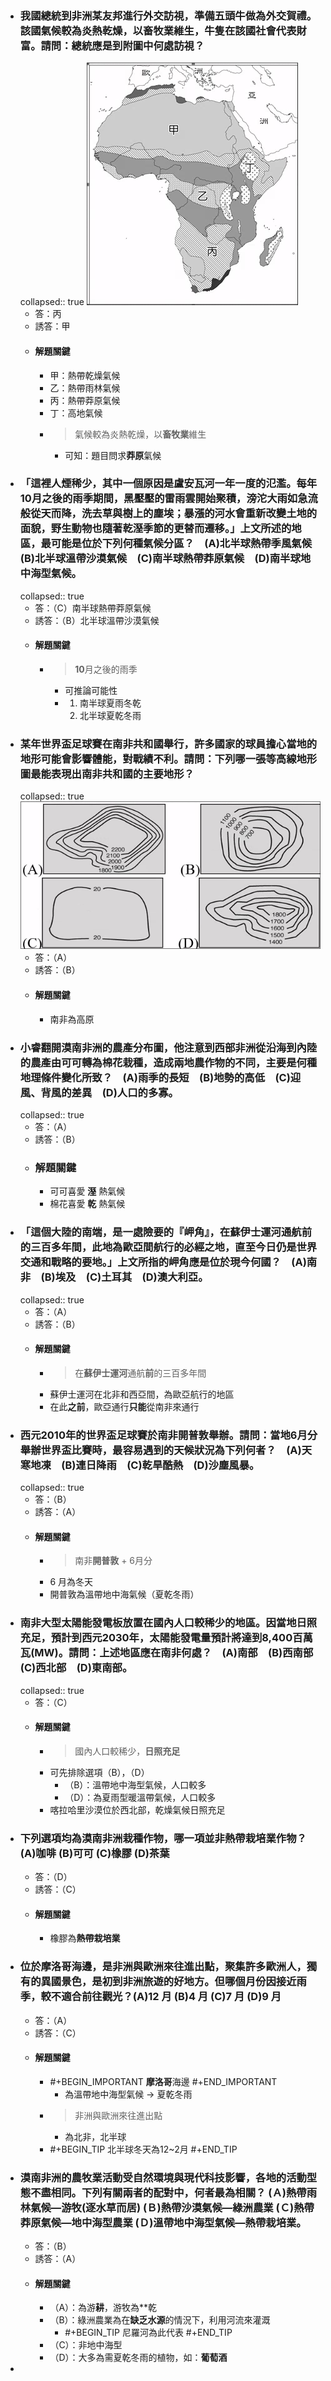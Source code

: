 - ### 我國總統到非洲某友邦進行外交訪視，準備五頭牛做為外交賀禮。該國氣候較為炎熱乾燥，以畜牧業維生，牛隻在該國社會代表財富。請問：總統應是到附圖中何處訪視？
  collapsed:: true
  ![image.png](../assets/image_1665306404320_0.png)
	- 答：丙
	- 誘答：甲
	- #### 解題關鍵
		- 甲：熱帶乾燥氣候
		- 乙：熱帶雨林氣候
		- 丙：熱帶莽原氣候
		- 丁：高地氣候
		- > 氣候較為炎熱乾燥，以**畜牧業**維生
			- 可知：題目問求**莽原**氣候
- ### 「這裡人煙稀少，其中一個原因是盧安瓦河一年一度的氾濫。每年10月之後的雨季期間，黑壓壓的雷雨雲開始聚積，滂沱大雨如急流般從天而降，洗去草與樹上的塵埃；暴漲的河水會重新改變土地的面貌，野生動物也隨著乾溼季節的更替而遷移。」上文所述的地區，最可能是位於下列何種氣候分區？　(A)北半球熱帶季風氣候　(B)北半球溫帶沙漠氣候　(C)南半球熱帶莽原氣候　(D)南半球地中海型氣候。 
  collapsed:: true
	- 答：（C）南半球熱帶莽原氣候
	- 誘答：（B）北半球溫帶沙漠氣候
	- #### 解題關鍵
		- > **10**月之後的雨季
			- 可推論可能性
			- 1. 南半球夏雨冬乾
			  2. 北半球夏乾冬雨
- ### 某年世界盃足球賽在南非共和國舉行，許多國家的球員擔心當地的地形可能會影響體能，對戰績不利。請問：下列哪一張等高線地形圖最能表現出南非共和國的主要地形？ 
  collapsed:: true
  ![image.png](../assets/image_1665307190419_0.png)
	- 答：（A）
	- 誘答：（B）
	- #### 解題關鍵
		- 南非為高原
- ### 小睿翻開漠南非洲的農產分布圖，他注意到西部非洲從沿海到內陸的農產由可可轉為棉花栽種，造成兩地農作物的不同，主要是何種地理條件變化所致？　(A)雨季的長短　(B)地勢的高低　(C)迎風、背風的差異　(D)人口的多寡。 
  collapsed:: true
	- 答：（A）
	- 誘答：（B）
	- ### 解題關鍵
		- 可可喜愛 **溼** 熱氣候
		- 棉花喜愛 **乾** 熱氣候
- ### 「這個大陸的南端，是一處險要的『岬角』，在蘇伊士運河通航前的三百多年間，此地為歐亞間航行的必經之地，直至今日仍是世界交通和戰略的要地。」上文所指的岬角應是位於現今何國？　(A)南非　(B)埃及　(C)土耳其　(D)澳大利亞。 
  collapsed:: true
	- 答：（A）
	- 誘答：（B）
	- #### 解題關鍵
		- > 在**蘇伊士運河**通航**前**的三百多年間
		- 蘇伊士運河在北非和西亞間，為歐亞航行的地區
		- 在此**之前**，歐亞通行**只能**從南非來通行
- ### 西元2010年的世界盃足球賽於南非開普敦舉辦。請問：當地6月分舉辦世界盃比賽時，最容易遇到的天候狀況為下列何者？　(A)天寒地凍　(B)連日降雨　(C)乾旱酷熱　(D)沙塵風暴。 
  collapsed:: true
	- 答：（B）
	- 誘答：（A）
	- #### 解題關鍵
		- > 南非**開普敦** + 6月分
		- 6 月為冬天
		- 開普敦為溫帶地中海氣候（夏乾冬雨）
- ### 南非大型太陽能發電板放置在國內人口較稀少的地區。因當地日照充足，預計到西元2030年，太陽能發電量預計將達到8,400百萬瓦(MW)。請問：上述地區應在南非何處？　(A)南部　(B)西南部　(C)西北部　(D)東南部。 
  collapsed:: true
	- 答：（C）
	- #### 解題關鍵
		- > 國內人口較稀少，**日照充足**
		- 可先排除選項（B），（D）
			- （B）：溫帶地中海型氣候，人口較多
			- （D）：為夏雨型暖溫帶氣候，人口較多
		- 喀拉哈里沙漠位於西北部，乾燥氣候日照充足 
- ### 下列選項均為漠南非洲栽種作物，哪一項並非熱帶栽培業作物？ (A)咖啡 (B)可可 (C)橡膠 (D)茶葉
	- 答：（D）
	- 誘答：（C）
	- #### 解題關鍵
		- 橡膠為**熱帶栽培業**
- ### 位於摩洛哥海邊，是非洲與歐洲來往進出點，聚集許多歐洲人，獨有的異國景色，是初到非洲旅遊的好地方。但哪個月份因接近雨季，較不適合前往觀光？(A)12 月 (B)4 月 (C)7 月 (D)9 月
	- 答：（A）
	- 誘答：（C）
	- #### 解題關鍵
		- #+BEGIN_IMPORTANT
		  **摩洛哥**海邊
		  #+END_IMPORTANT
			- 為溫帶地中海型氣候 -> 夏乾冬雨
		- > 非洲與歐洲來往進出點
			- 為北非，北半球
		- #+BEGIN_TIP
		   北半球冬天為12~2月
		  #+END_TIP
- ### 漠南非洲的農牧業活動受自然環境與現代科技影響，各地的活動型態不盡相同。下列有關兩者的配對中，何者最為相關？ (Ａ)熱帶雨林氣候—游牧(逐水草而居) (Ｂ)熱帶沙漠氣候—綠洲農業 (Ｃ)熱帶莽原氣候—地中海型農業 (Ｄ)溫帶地中海型氣候—熱帶栽培業。
	- 答：（B）
	- 誘答：（A）
	- #### 解題關鍵
		- （A）：為游**耕**，游牧為**乾
		- （B）：綠洲農業為在**缺乏水源**的情況下，利用河流來灌溉
			- #+BEGIN_TIP
			  尼羅河為此代表
			  #+END_TIP
		- （C）：非地中海型
		- （D）：大多為需夏乾冬雨的植物，如：**葡萄酒**
-